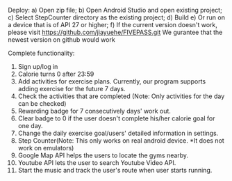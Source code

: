 Deploy: 
a) Open zip file;
b) Open Android Studio and open existing project;
c) Select StepCounter directory as the existing project;
d) Build
e) Or run on a device that is of API 27 or higher; 
f) If the current version doesn't work, please visit https://github.com/jiayuehe/FIVEPASS.git
We gurantee that the newest version on github would work

Complete functionality: 
1) Sign up/log in
2) Calorie turns 0 after 23:59
3) Add activities for exercise plans. Currently, our program supports adding exercise for the future 7 days.
4) Check the activities that are completed (Note: Only activities for the day can be checked)
5) Rewarding badge for 7 consecutively days' work out.
6) Clear badge to 0 if the user doesn't complete his/her calorie goal for one day.
7) Change the daily exercise goal/users' detailed information in settings.
8) Step Counter(Note: This only works on real android device. *It does not work on emulators)
9) Google Map API helps the users to locate the gyms nearby.
10) Youtube API lets the user to search Youtube Video API.
11) Start the music and track the user's route when user starts running. 
